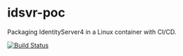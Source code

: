 # idsvr-poc

Packaging IdentityServer4 in a Linux container with CI/CD.

[![Build Status](https://travis-ci.org/mleyb/idsvr-poc.svg?branch=master)](https://travis-ci.org/mleyb/idsvr-poc)
